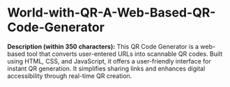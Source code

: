 # World-with-QR-A-Web-Based-QR-Code-Generator
**Description (within 350 characters):** This QR Code Generator is a web-based tool that converts user-entered URLs into scannable QR codes. Built using HTML, CSS, and JavaScript, it offers a user-friendly interface for instant QR generation. It simplifies sharing links and enhances digital accessibility through real-time QR creation.

